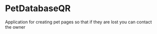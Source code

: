 # PetDatabaseQR
Application for creating pet pages so that if they are lost you can contact the owner
